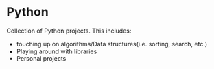 # Python

Collection of Python projects. 
This includes: 
  * touching up on algorithms/Data structures(i.e. sorting, search, etc.)
  * Playing around with libraries
  * Personal projects
